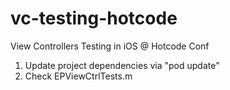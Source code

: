 vc-testing-hotcode
==================

View Controllers Testing in iOS @ Hotcode Conf


1. Update project dependencies via "pod update"
2. Check EPViewCtrlTests.m
